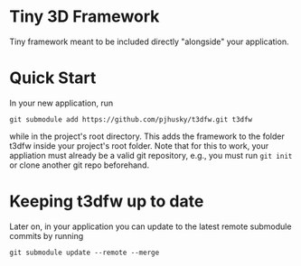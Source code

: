 # Tiny 3D Framework

Tiny framework meant to be included directly "alongside" your application. 

# Quick Start

In your new application, run
    
	git submodule add https://github.com/pjhusky/t3dfw.git t3dfw

while in the project's root directory. This adds the framework to the folder t3dfw inside your project's root folder. Note that for this to work, your appliation must already be a valid git repository, e.g., you must run `git init` or clone another git repo beforehand. 

# Keeping t3dfw up to date

Later on, in your application you can update to the latest remote submodule commits by running
    
    git submodule update --remote --merge
    